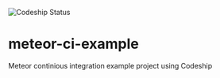 ![Codeship Status](https://codeship.com/projects/5d8075f0-16fb-0133-586f-761f41fcaf85/status?branch=master)
# meteor-ci-example
Meteor continious integration example project using Codeship